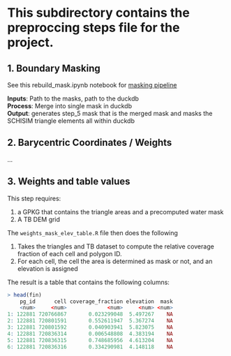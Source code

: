 # This subdirectory contains the preproccing steps file for the project.

## 1. Boundary Masking

See this rebuild_mask.ipynb notebook for [masking pipeline]('preprocesing/rebuild_mask.ipynb') 

**Inputs**: Path to the masks, path to the duckdb <br>
**Process**: Merge into single mask in duckdb <br>
**Output**: generates step_5 mask that is the merged mask and masks the SCHISIM triangle elements all within duckdb <br>


## 2. Barycentric Coordinates / Weights

...

## 3.  Weights and table values

This step requires:
1. a GPKG that contains the triangle areas and a precomputed water mask
2. A TB DEM grid

The `weights_mask_elev_table.R` file then does the following

1. Takes the triangles and TB dataset to compute the relative coverage fraction of each cell and polygon ID. 
2. For each cell, the cell the area is determined as mask or not, and an elevation is assigned

The result is a table that contains the following columns:

```r
> head(fin)
    pg_id      cell coverage_fraction elevation  mask
    <num>     <num>             <num>     <num> <num>
1: 122881 720766867       0.023299048  5.497267    NA
2: 122881 720801591       0.552611947  5.367274    NA
3: 122881 720801592       0.040903941  5.823075    NA
4: 122881 720836314       0.006548808  4.383194    NA
5: 122881 720836315       0.748685956  4.613204    NA
6: 122881 720836316       0.334290981  4.148118    NA
```